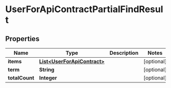 

# UserForApiContractPartialFindResult


## Properties

Name | Type | Description | Notes
------------ | ------------- | ------------- | -------------
**items** | [**List&lt;UserForApiContract&gt;**](UserForApiContract.md) |  |  [optional]
**term** | **String** |  |  [optional]
**totalCount** | **Integer** |  |  [optional]



